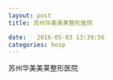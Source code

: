 ```yaml
--- 
layout: post 
title: 苏州华美美莱整形医院

date:   2016-05-03 13:39:56 
categories: hosp 
--- 
```

   
苏州华美美莱整形医院
